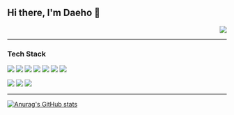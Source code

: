 ## Hi there, I'm Daeho 👋


<div align=right>
  
![](https://komarev.com/ghpvc/?username=ingdaeho&color=green&style=plastic&label=PROFILE+VIEWS)
  
</div>

---

### Tech Stack
<img src="https://img.shields.io/badge/JavaScript-F7DF1E?logo=JavaScript&logoColor=black"/> <img src="https://img.shields.io/badge/React-61DAFB?logo=React&logoColor=black"/> <img src="https://img.shields.io/badge/Redux-764ABC?logo=Redux&logoColor=white"/> <img src="https://img.shields.io/badge/styledcomponents-DB7093?logo=styled-components&logoColor=white"/> <img src="https://img.shields.io/badge/Sass-CC6699?logo=Sass&logoColor=white"/> <img src="https://img.shields.io/badge/HTML5-E34F26?logo=HTML5&logoColor=white"/> <img src="https://img.shields.io/badge/CSS-1572B6?logo=CSS3&logoColor=white"/>

<img src="https://img.shields.io/badge/Node.js-339933?logo=Node.js&logoColor=white"/> <img src="https://img.shields.io/badge/Express-000000?logo=Express&logoColor=white"/> <img src="https://img.shields.io/badge/MySQL-4479A1?logo=MySQL&logoColor=white"/>

---

[![Anurag's GitHub stats](https://github-readme-stats.vercel.app/api?username=ingdaeho&theme=merko&show_icons=true)](https://github.com/anuraghazra/github-readme-stats)
